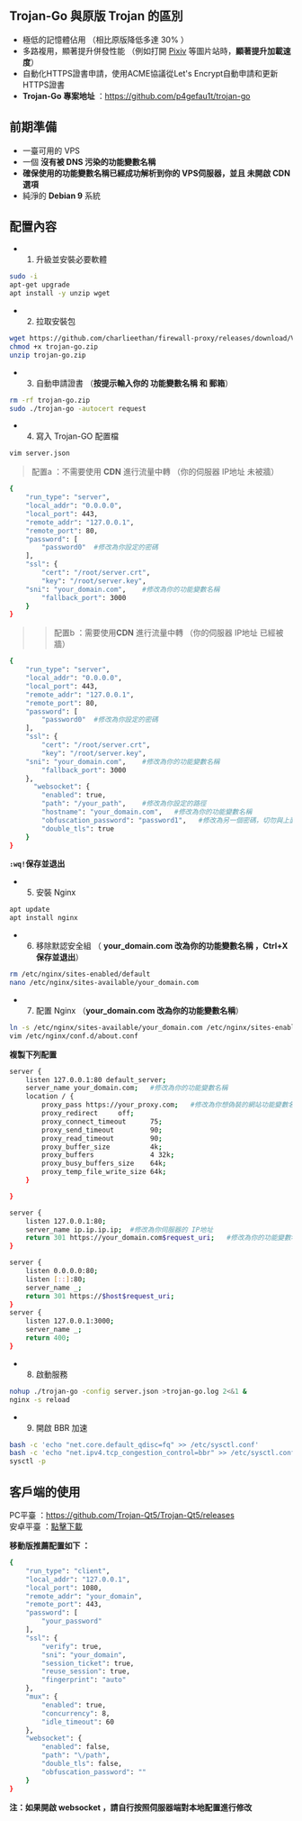 ## Trojan-Go 與原版 Trojan 的區別
- 極低的記憶體佔用 （相比原版降低多達 30% ）
- 多路複用，顯著提升併發性能 （例如打開 [Pixiv](https://www.pixiv.net) 等圖片站時，**顯著提升加載速度**）  
- 自動化HTTPS證書申請，使用ACME協議從Let's Encrypt自動申請和更新HTTPS證書   
- **Trojan-Go 專案地址** ：https://github.com/p4gefau1t/trojan-go
## 前期準備 
- 一臺可用的 VPS   
- 一個 **沒有被 DNS 污染的功能變數名稱**    
- **確保使用的功能變數名稱已經成功解析到你的 VPS伺服器，並且 未開啟 CDN選項**   
- 純淨的 **Debian 9** 系統 
## 配置內容 
- 1. 升級並安裝必要軟體   
```bash
sudo -i
apt-get upgrade
apt install -y unzip wget
```
- 2. 拉取安裝包   
```bash
wget https://github.com/charlieethan/firewall-proxy/releases/download/V0.5.1/trojan-go.zip
chmod +x trojan-go.zip
unzip trojan-go.zip
```
- 3. 自動申請證書 （**按提示輸入你的 功能變數名稱 和 郵箱**）  
```bash
rm -rf trojan-go.zip
sudo ./trojan-go -autocert request
```
- 4. 寫入 Trojan-GO 配置檔     
```bash
vim server.json
```
> 配置a ：不需要使用 **CDN** 進行流量中轉 （你的伺服器 IP地址 未被牆）  
```bash
{
    "run_type": "server",
    "local_addr": "0.0.0.0",
    "local_port": 443,
    "remote_addr": "127.0.0.1",
    "remote_port": 80,
    "password": [
        "password0"  #修改為你設定的密碼
    ],
    "ssl": {
        "cert": "/root/server.crt",
        "key": "/root/server.key",
	"sni": "your_domain.com",    #修改為你的功能變數名稱
        "fallback_port": 3000 
    }
}
```
>> 配置b ：需要使用**CDN** 進行流量中轉 （你的伺服器 IP地址 已經被牆）  
```bash
{
    "run_type": "server",
    "local_addr": "0.0.0.0",
    "local_port": 443,
    "remote_addr": "127.0.0.1",
    "remote_port": 80,
    "password": [
        "password0"  #修改為你設定的密碼
    ],
    "ssl": {
        "cert": "/root/server.crt",
        "key": "/root/server.key",
	"sni": "your_domain.com",    #修改為你的功能變數名稱
        "fallback_port": 3000 
    },
      "websocket": {
        "enabled": true,
        "path": "/your_path",    #修改為你設定的路徑
        "hostname": "your_domain.com",   #修改為你的功能變數名稱
        "obfuscation_password": "password1",   #修改為另一個密碼，切勿與上面的密碼相同
        "double_tls": true
    }
}
```
**`:wq!`保存並退出** 

- 5. 安裝 Nginx  
```bash
apt update
apt install nginx
```
- 6. 移除默認安全組 （ **your_domain.com 改為你的功能變數名稱 ，Ctrl+X 保存並退出**）
```bash
rm /etc/nginx/sites-enabled/default
nano /etc/nginx/sites-available/your_domain.com
```
- 7. 配置 Nginx （**your_domain.com 改為你的功能變數名稱**）   
```bash
ln -s /etc/nginx/sites-available/your_domain.com /etc/nginx/sites-enabled/
vim /etc/nginx/conf.d/about.conf
```
**複製下列配置**  
```bash
server {
    listen 127.0.0.1:80 default_server;
    server_name your_domain.com;   #修改為你的功能變數名稱
    location / {
        proxy_pass https://your_proxy.com;   #修改為你想偽裝的網站功能變數名稱，例如 https://unsplash.com/  
        proxy_redirect     off;
        proxy_connect_timeout      75; 
        proxy_send_timeout         90; 
        proxy_read_timeout         90; 
        proxy_buffer_size          4k; 
        proxy_buffers              4 32k; 
        proxy_busy_buffers_size    64k; 
        proxy_temp_file_write_size 64k; 
    }

}

server {
    listen 127.0.0.1:80;
    server_name ip.ip.ip.ip;  #修改為你伺服器的 IP地址
    return 301 https://your_domain.com$request_uri;   #修改為你的功能變數名稱
}

server {
    listen 0.0.0.0:80;
    listen [::]:80;
    server_name _;
    return 301 https://$host$request_uri;
}
server {
	listen 127.0.0.1:3000;
	server_name _;
	return 400;
}
```
- 8. 啟動服務  
```bash
nohup ./trojan-go -config server.json >trojan-go.log 2<&1 &
nginx -s reload
```
- 9. 開啟 BBR 加速 
```bash
bash -c 'echo "net.core.default_qdisc=fq" >> /etc/sysctl.conf'
bash -c 'echo "net.ipv4.tcp_congestion_control=bbr" >> /etc/sysctl.conf'
sysctl -p
```
## 客戶端的使用 
PC平臺 ：https://github.com/Trojan-Qt5/Trojan-Qt5/releases   
安卓平臺 ：[點擊下載](https://github.com/charlieethan/firewall-proxy/releases/download/V0.5.1m/Igniter-Go-v0.5.1.apk)			

**移動版推薦配置如下 ：**		
```bash
{
    "run_type": "client",
    "local_addr": "127.0.0.1",
    "local_port": 1080,
    "remote_addr": "your_domain",
    "remote_port": 443,
    "password": [
        "your_password"
    ],
    "ssl": {
        "verify": true,
        "sni": "your_domain",
        "session_ticket": true,
        "reuse_session": true,
        "fingerprint": "auto"
    },
    "mux": {
        "enabled": true,
        "concurrency": 8,
        "idle_timeout": 60
    },
    "websocket": {
        "enabled": false,
        "path": "\/path",
        "double_tls": false,
        "obfuscation_password": ""
    }
}
```		
**注：如果開啟 websocket ，請自行按照伺服器端對本地配置進行修改**
